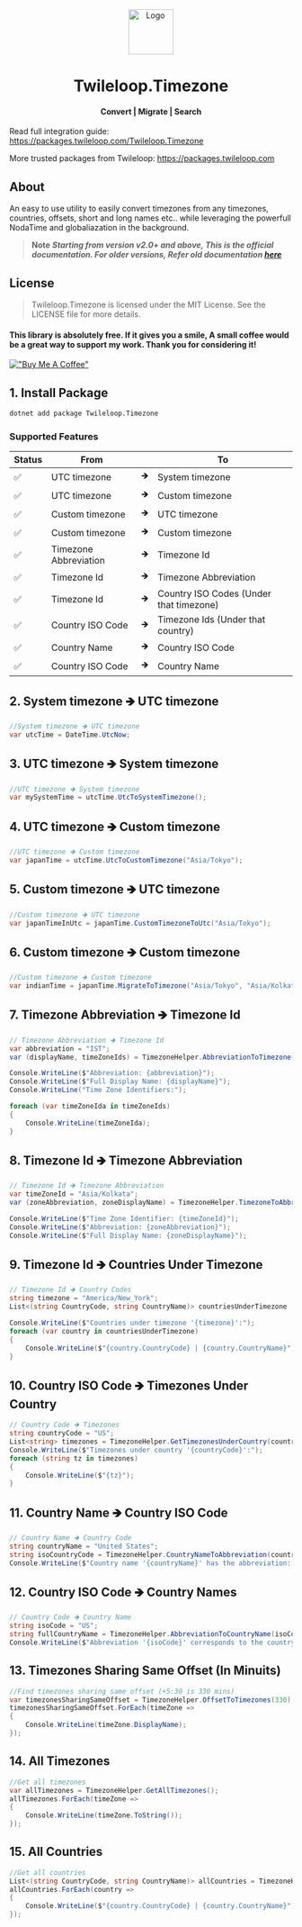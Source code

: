 ﻿﻿<!-- PROJECT LOGO -->
<br />
<div align="center">
  <a href="https://github.com/sangeethnandakumar/Twileloop.Timezone">
    <img src="https://iili.io/HUQ2pxn.png" alt="Logo" width="80" height="80">
  </a>

  <h1 align="center"> Twileloop.Timezone </h1>
  <h4 align="center"> Convert | Migrate | Search </h4>

</div>

Read full integration guide: https://packages.twileloop.com/Twileloop.Timezone

More trusted packages from Twileloop: https://packages.twileloop.com

## About
An easy to use utility to easily convert timezones from any timezones, countries, offsets, short and long names etc.. while leveraging the powerfull NodaTime and globaliazation in the background.

> **Note**
> ***Starting from version v2.0+ and above, This is the official documentation. For older versions, Refer old documentation <a href="https://github.com/sangeethnandakumar/Twileloop.Timezone/blob/master/README_Old.md">
    here
  </a>***

## License
> Twileloop.Timezone is licensed under the MIT License. See the LICENSE file for more details.

#### This library is absolutely free. If it gives you a smile, A small coffee would be a great way to support my work. Thank you for considering it!
[!["Buy Me A Coffee"](https://www.buymeacoffee.com/assets/img/custom_images/orange_img.png)](https://www.buymeacoffee.com/sangeethnanda)


## 1. Install Package
```bash
dotnet add package Twileloop.Timezone
```

### Supported Features

| Status | From | | To
| --- | --- | --- | ---
| ✅ | UTC timezone | 🡺 | System timezone
| ✅ | UTC timezone | 🡺 | Custom timezone
| ✅ | Custom timezone | 🡺 | UTC timezone
| ✅ | Custom timezone | 🡺 | Custom timezone
| ✅ | Timezone Abbreviation | 🡺 | Timezone Id
| ✅ | Timezone Id | 🡺 | Timezone Abbreviation
| ✅ | Timezone Id | 🡺 | Country ISO Codes (Under that timezone)
| ✅ | Country ISO Code | 🡺 | Timezone Ids (Under that country)
| ✅ | Country Name | 🡺 | Country ISO Code
| ✅ | Country ISO Code | 🡺 | Country Name

## 2. System timezone 🡺 UTC timezone

```csharp
//System timezone 🡺 UTC timezone
var utcTime = DateTime.UtcNow;
```

## 3. UTC timezone 🡺 System timezone

```csharp
//UTC timezone 🡺 System timezone
var mySystemTime = utcTime.UtcToSystemTimezone();
```

## 4. UTC timezone 🡺 Custom timezone

```csharp
//UTC timezone 🡺 Custom timezone
var japanTime = utcTime.UtcToCustomTimezone("Asia/Tokyo");
```

## 5. Custom timezone 🡺 UTC timezone

```csharp
//Custom timezone 🡺 UTC timezone
var japanTimeInUtc = japanTime.CustomTimezoneToUtc("Asia/Tokyo");
```

## 6. Custom timezone 🡺 Custom timezone

```csharp
//Custom timezone 🡺 Custom timezone
var indianTime = japanTime.MigrateToTimezone("Asia/Tokyo", "Asia/Kolkata");
```

## 7. Timezone Abbreviation 🡺 Timezone Id

```csharp
// Timezone Abbreviation 🡺 Timezone Id
var abbreviation = "IST";
var (displayName, timeZoneIds) = TimezoneHelper.AbbreviationToTimezone(abbreviation);

Console.WriteLine($"Abbreviation: {abbreviation}");
Console.WriteLine($"Full Display Name: {displayName}");
Console.WriteLine("Time Zone Identifiers:");

foreach (var timeZoneIda in timeZoneIds)
{
    Console.WriteLine(timeZoneIda);
}
```

## 8. Timezone Id 🡺 Timezone Abbreviation

```csharp
// Timezone Id 🡺 Timezone Abbreviation
var timeZoneId = "Asia/Kolkata";
var (zoneAbbreviation, zoneDisplayName) = TimezoneHelper.TimezoneToAbbreviation(timeZoneId);

Console.WriteLine($"Time Zone Identifier: {timeZoneId}");
Console.WriteLine($"Abbreviation: {zoneAbbreviation}");
Console.WriteLine($"Full Display Name: {zoneDisplayName}");
```

## 9. Timezone Id 🡺 Countries Under Timezone

```csharp
// Timezone Id 🡺 Country Codes
string timezone = "America/New_York";
List<(string CountryCode, string CountryName)> countriesUnderTimezone  = TimezoneHelper.GetCountriesUnderTimezone(timezone);

Console.WriteLine($"Countries under timezone '{timezone}':");
foreach (var country in countriesUnderTimezone)
{
    Console.WriteLine($"{country.CountryCode} | {country.CountryName}");
}
```

## 10. Country ISO Code 🡺 Timezones Under Country

```csharp
// Country Code 🡺 Timezones
string countryCode = "US";
List<string> timezones = TimezoneHelper.GetTimezonesUnderCountry(countryCode);
Console.WriteLine($"Timezones under country '{countryCode}':");
foreach (string tz in timezones)
{
    Console.WriteLine($"{tz}");
}
```

## 11. Country Name 🡺 Country ISO Code

```csharp
// Country Name 🡺 Country Code
string countryName = "United States";
string isoCountryCode = TimezoneHelper.CountryNameToAbbreviation(countryName);
Console.WriteLine($"Country name '{countryName}' has the abbreviation: {isoCountryCode}");
```

## 12. Country ISO Code 🡺 Country Names

```csharp
// Country Code 🡺 Country Name 
string isoCode = "US";
string fullCountryName = TimezoneHelper.AbbreviationToCountryName(isoCode);
Console.WriteLine($"Abbreviation '{isoCode}' corresponds to the country: {fullCountryName}");
```

## 13. Timezones Sharing Same Offset (In Minuits) 

```csharp
//Find timezones sharing same offset (+5:30 is 330 mins)
var timezonesSharingSameOffset = TimezoneHelper.OffsetToTimezones(330);
timezonesSharingSameOffset.ForEach(timeZone =>
{
    Console.WriteLine(timeZone.DisplayName);
});
```

## 14. All Timezones

```csharp
//Get all timezones
var allTimezones = TimezoneHelper.GetAllTimezones();
allTimezones.ForEach(timeZone =>
{
    Console.WriteLine(timeZone.ToString());
});
```

## 15. All Countries

```csharp
//Get all countries
List<(string CountryCode, string CountryName)> allCountries = TimezoneHelper.GetAllCountries();
allCountries.ForEach(country =>
{
    Console.WriteLine($"{country.CountryCode} | {country.CountryName}");
});
```
